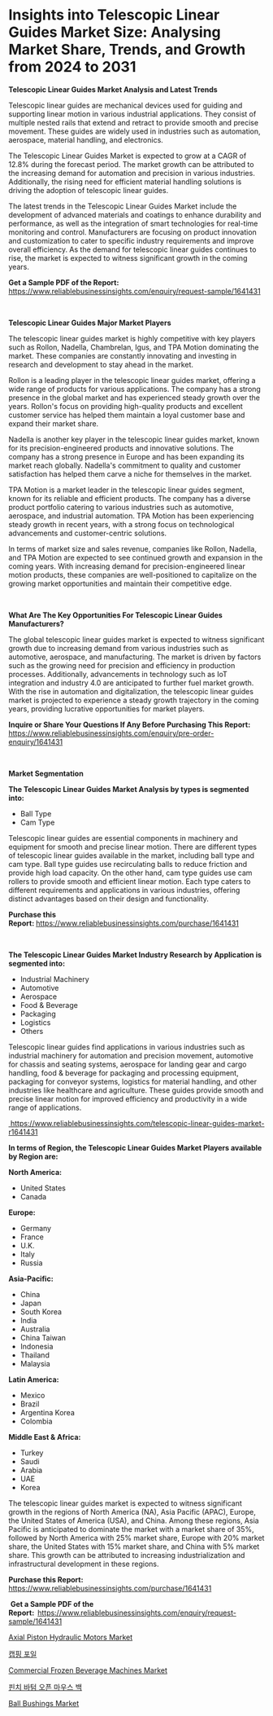 <p><h1>Insights into Telescopic Linear Guides Market Size: Analysing Market Share, Trends, and Growth from 2024 to 2031</h1></p><p><strong>Telescopic Linear Guides Market Analysis and Latest Trends</strong></p>
<p><p>Telescopic linear guides are mechanical devices used for guiding and supporting linear motion in various industrial applications. They consist of multiple nested rails that extend and retract to provide smooth and precise movement. These guides are widely used in industries such as automation, aerospace, material handling, and electronics.</p><p>The Telescopic Linear Guides Market is expected to grow at a CAGR of 12.8% during the forecast period. The market growth can be attributed to the increasing demand for automation and precision in various industries. Additionally, the rising need for efficient material handling solutions is driving the adoption of telescopic linear guides.</p><p>The latest trends in the Telescopic Linear Guides Market include the development of advanced materials and coatings to enhance durability and performance, as well as the integration of smart technologies for real-time monitoring and control. Manufacturers are focusing on product innovation and customization to cater to specific industry requirements and improve overall efficiency. As the demand for telescopic linear guides continues to rise, the market is expected to witness significant growth in the coming years.</p></p>
<p><strong>Get a Sample PDF of the Report:&nbsp;</strong> <a href="https://www.reliablebusinessinsights.com/enquiry/request-sample/1641431">https://www.reliablebusinessinsights.com/enquiry/request-sample/1641431</a></p>
<p>&nbsp;</p>
<p><strong>Telescopic Linear Guides Major Market Players</strong></p>
<p><p>The telescopic linear guides market is highly competitive with key players such as Rollon, Nadella, Chambrelan, Igus, and TPA Motion dominating the market. These companies are constantly innovating and investing in research and development to stay ahead in the market.</p><p>Rollon is a leading player in the telescopic linear guides market, offering a wide range of products for various applications. The company has a strong presence in the global market and has experienced steady growth over the years. Rollon's focus on providing high-quality products and excellent customer service has helped them maintain a loyal customer base and expand their market share.</p><p>Nadella is another key player in the telescopic linear guides market, known for its precision-engineered products and innovative solutions. The company has a strong presence in Europe and has been expanding its market reach globally. Nadella's commitment to quality and customer satisfaction has helped them carve a niche for themselves in the market.</p><p>TPA Motion is a market leader in the telescopic linear guides segment, known for its reliable and efficient products. The company has a diverse product portfolio catering to various industries such as automotive, aerospace, and industrial automation. TPA Motion has been experiencing steady growth in recent years, with a strong focus on technological advancements and customer-centric solutions.</p><p>In terms of market size and sales revenue, companies like Rollon, Nadella, and TPA Motion are expected to see continued growth and expansion in the coming years. With increasing demand for precision-engineered linear motion products, these companies are well-positioned to capitalize on the growing market opportunities and maintain their competitive edge.</p></p>
<p>&nbsp;</p>
<p><strong>What Are The Key Opportunities For Telescopic Linear Guides Manufacturers?</strong></p>
<p><p>The global telescopic linear guides market is expected to witness significant growth due to increasing demand from various industries such as automotive, aerospace, and manufacturing. The market is driven by factors such as the growing need for precision and efficiency in production processes. Additionally, advancements in technology such as IoT integration and industry 4.0 are anticipated to further fuel market growth. With the rise in automation and digitalization, the telescopic linear guides market is projected to experience a steady growth trajectory in the coming years, providing lucrative opportunities for market players.</p></p>
<p><strong>Inquire or Share Your Questions If Any Before Purchasing This Report:</strong> <a href="https://www.reliablebusinessinsights.com/enquiry/pre-order-enquiry/1641431">https://www.reliablebusinessinsights.com/enquiry/pre-order-enquiry/1641431</a></p>
<p>&nbsp;</p>
<p><strong>Market Segmentation</strong></p>
<p><strong>The Telescopic Linear Guides Market Analysis by types is segmented into:</strong></p>
<p><ul><li>Ball Type</li><li>Cam Type</li></ul></p>
<p><p>Telescopic linear guides are essential components in machinery and equipment for smooth and precise linear motion. There are different types of telescopic linear guides available in the market, including ball type and cam type. Ball type guides use recirculating balls to reduce friction and provide high load capacity. On the other hand, cam type guides use cam rollers to provide smooth and efficient linear motion. Each type caters to different requirements and applications in various industries, offering distinct advantages based on their design and functionality.</p></p>
<p><strong>Purchase this Report:&nbsp;</strong><a href="https://www.reliablebusinessinsights.com/purchase/1641431">https://www.reliablebusinessinsights.com/purchase/1641431</a></p>
<p>&nbsp;</p>
<p><strong>The Telescopic Linear Guides Market Industry Research by Application is segmented into:</strong></p>
<p><ul><li>Industrial Machinery</li><li>Automotive</li><li>Aerospace</li><li>Food & Beverage</li><li>Packaging</li><li>Logistics</li><li>Others</li></ul></p>
<p><p>Telescopic linear guides find applications in various industries such as industrial machinery for automation and precision movement, automotive for chassis and seating systems, aerospace for landing gear and cargo handling, food & beverage for packaging and processing equipment, packaging for conveyor systems, logistics for material handling, and other industries like healthcare and agriculture. These guides provide smooth and precise linear motion for improved efficiency and productivity in a wide range of applications.</p></p>
<p><a href="https://www.reliablebusinessinsights.com/telescopic-linear-guides-market-r1641431">&nbsp;https://www.reliablebusinessinsights.com/telescopic-linear-guides-market-r1641431</a></p>
<p><strong>In terms of Region, the Telescopic Linear Guides Market Players available by Region are:</strong></p>
<p>
    <p> <strong> North America: </strong>
        <ul>
            <li>United States</li>
            <li>Canada</li>
        </ul>
        </p> 
    <p> <strong> Europe: </strong>
        <ul>
            <li>Germany</li>
            <li>France</li>
            <li>U.K.</li>
            <li>Italy</li>
            <li>Russia</li>
        </ul>
        </p> 
    <p> <strong> Asia-Pacific: </strong>
        <ul>
            <li>China</li>
            <li>Japan</li>
            <li>South Korea</li>
            <li>India</li>
            <li>Australia</li>
            <li>China Taiwan</li>
            <li>Indonesia</li>
            <li>Thailand</li>
            <li>Malaysia</li>
        </ul>
        </p> 
    <p> <strong> Latin America: </strong>
        <ul>
            <li>Mexico</li>
            <li>Brazil</li>
            <li>Argentina Korea</li>
            <li>Colombia</li>
        </ul>
        </p> 
    <p> <strong> Middle East & Africa: </strong>
        <ul>
            <li>Turkey</li>
            <li>Saudi</li>
            <li>Arabia</li>
            <li>UAE</li>
            <li>Korea</li>
        </ul>
    </p>
    </p>
<p><p>The telescopic linear guides market is expected to witness significant growth in the regions of North America (NA), Asia Pacific (APAC), Europe, the United States of America (USA), and China. Among these regions, Asia Pacific is anticipated to dominate the market with a market share of 35%, followed by North America with 25% market share, Europe with 20% market share, the United States with 15% market share, and China with 5% market share. This growth can be attributed to increasing industrialization and infrastructural development in these regions.</p></p>
<p><strong>Purchase this Report: </strong><a href="https://www.reliablebusinessinsights.com/purchase/1641431">https://www.reliablebusinessinsights.com/purchase/1641431</a></p>
<p>&nbsp;<strong>Get a Sample PDF of the Report:&nbsp;&nbsp;</strong><a href="https://www.reliablebusinessinsights.com/enquiry/request-sample/1641431">https://www.reliablebusinessinsights.com/enquiry/request-sample/1641431</a></p>
<p><strong></strong></p>
<p><p><a href="https://github.com/mharielmesa/Market-Research-Report-List-4/blob/main/axial-piston-hydraulic-motors-market.md">Axial Piston Hydraulic Motors Market</a></p><p><a href="https://github.com/hasanrajibul387/Market-Research-Report-List-1/blob/main/8846517172248.md">캡핑 포일</a></p><p><a href="https://issuu.com/reportprime-2/docs/commercial-frozen-beverage-machines-market-size-20">Commercial Frozen Beverage Machines Market</a></p><p><a href="https://github.com/victorsharp87978/Market-Research-Report-List-1/blob/main/6927708172247.md">핀치 바텀 오픈 마우스 백</a></p><p><a href="https://github.com/moyahfrancoestellec51j635wcx/Market-Research-Report-List-3/blob/main/ball-bushings-market.md">Ball Bushings Market</a></p></p>